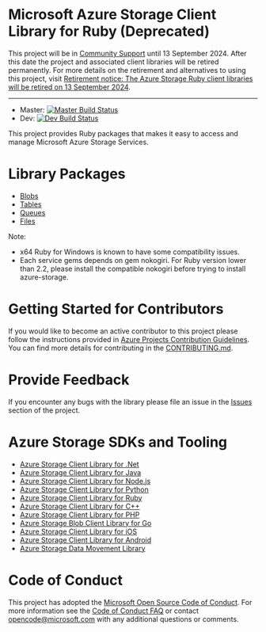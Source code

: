 # Microsoft Azure Storage Client Library for Ruby (Deprecated)

This project will be in [Community Support](https://azure.github.io/azure-sdk/policies_support.html#package-lifecycle) until 13 September 2024. After this date the project and associated client libraries will be retired permanently. For more details on the retirement and alternatives to using this project, visit [Retirement notice: The Azure Storage Ruby client libraries will be retired on 13 September 2024](https://azure.microsoft.com/updates/retirement-notice-the-azure-storage-ruby-client-libraries-will-be-retired-on-13-september-2024/).

---

* Master: [![Master Build Status](https://travis-ci.org/Azure/azure-storage-ruby.svg?branch=master)](https://travis-ci.org/Azure/azure-storage-ruby/branches)
* Dev: [![Dev Build Status](https://travis-ci.org/Azure/azure-storage-ruby.svg?branch=dev)](https://travis-ci.org/Azure/azure-storage-ruby/branches)

This project provides Ruby packages that makes it easy to access and manage Microsoft Azure Storage Services.

# Library Packages

* [Blobs](https://github.com/azure/azure-storage-ruby/tree/master/blob)
* [Tables](https://github.com/azure/azure-storage-ruby/tree/master/table)
* [Queues](https://github.com/azure/azure-storage-ruby/tree/master/queue)
* [Files](https://github.com/azure/azure-storage-ruby/tree/master/file)

Note: 

* x64 Ruby for Windows is known to have some compatibility issues.
* Each service gems depends on gem nokogiri. For Ruby version lower than 2.2, please install the compatible nokogiri before trying to install azure-storage.

# Getting Started for Contributors

If you would like to become an active contributor to this project please follow the instructions provided in [Azure Projects Contribution Guidelines](http://azure.github.io/guidelines/).
You can find more details for contributing in the [CONTRIBUTING.md](CONTRIBUTING.md).

# Provide Feedback

If you encounter any bugs with the library please file an issue in the [Issues](https://github.com/Azure/azure-storage-ruby/issues) section of the project.

# Azure Storage SDKs and Tooling

* [Azure Storage Client Library for .Net](http://github.com/azure/azure-storage-net)
* [Azure Storage Client Library for Java](http://github.com/azure/azure-storage-java)
* [Azure Storage Client Library for Node.js](http://github.com/azure/azure-storage-node)
* [Azure Storage Client Library for Python](http://github.com/azure/azure-storage-python)
* [Azure Storage Client Library for Ruby](http://github.com/azure/azure-storage-ruby)
* [Azure Storage Client Library for C++](http://github.com/azure/azure-storage-cpp)
* [Azure Storage Client Library for PHP](http://github.com/azure/azure-storage-php)
* [Azure Storage Blob Client Library for Go](https://github.com/Azure/azure-storage-blob-go)
* [Azure Storage Client Library for iOS](http://github.com/azure/azure-storage-ios)
* [Azure Storage Client Library for Android](http://github.com/azure/azure-storage-android)
* [Azure Storage Data Movement Library](https://github.com/Azure/azure-storage-net-data-movement)

# Code of Conduct 
This project has adopted the [Microsoft Open Source Code of Conduct](https://opensource.microsoft.com/codeofconduct/). For more information see the [Code of Conduct FAQ](https://opensource.microsoft.com/codeofconduct/faq/) or contact [opencode@microsoft.com](mailto:opencode@microsoft.com) with any additional questions or comments.
